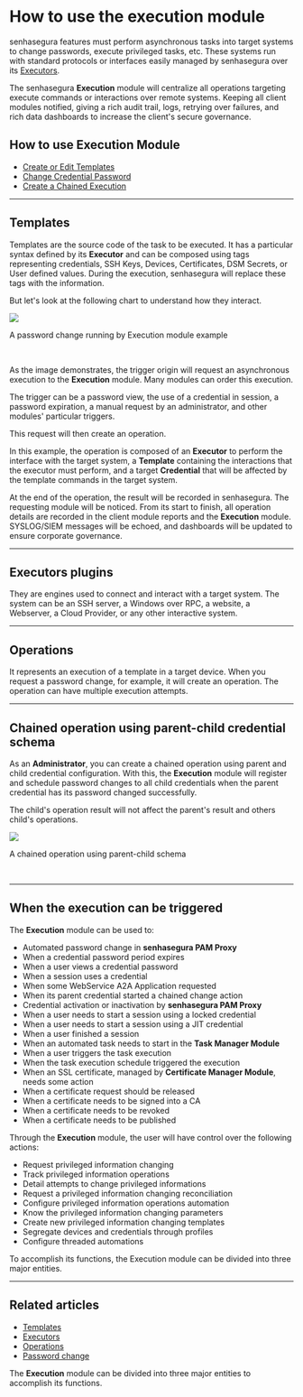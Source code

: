 # How to use the execution module
senhasegura features must perform asynchronous tasks into target systems to change passwords, execute privileged tasks, etc. These systems run with standard protocols or interfaces easily managed by senhasegura over its [Executors](#executor).

The senhasegura **Execution** module will centralize all operations targeting execute commands or interactions over remote systems. Keeping all client modules notified, giving a rich audit trail, logs, retrying over failures, and rich data dashboards to increase the client's secure governance.

## How to use Execution Module

* [Create or Edit Templates](/v3-32/docs/task-manager-execution-templates)
* [Change Credential Password](/v3-32/docs/password-change-operations)
* [Create a Chained Execution](/v3-32/docs/chained-operation-automation)



---

## Templates

Templates are the source code of the task to be executed. It has a particular syntax defined by its **Executor** and can be composed using tags representing credentials, SSH Keys, Devices, Certificates, DSM Secrets, or User defined values. During the execution, senhasegura will replace these tags with the information.

But let's look at the following chart to understand how they interact.

![](https://cdn.document360.io/5a1d58df-64ce-42a2-8b23-688477d32f33/Images/Documentation/image-1664916665805.png)

A password change running by Execution module example

 

As the image demonstrates, the trigger origin will request an asynchronous execution to the **Execution** module. Many modules can order this execution.

The trigger can be a password view, the use of a credential in session, a password expiration, a manual request by an administrator, and other modules' particular triggers.

This request will then create an operation.

In this example, the operation is composed of an **Executor** to perform the interface with the target system, a **Template** containing the interactions that the executor must perform, and a target **Credential** that will be affected by the template commands in the target system.

At the end of the operation, the result will be recorded in senhasegura. The requesting module will be noticed. From its start to finish, all operation details are recorded in the client module reports and the **Execution** module. SYSLOG/SIEM messages will be echoed, and dashboards will be updated to ensure corporate governance.



---

## Executors plugins

They are engines used to connect and interact with a target system. The system can be an SSH server, a Windows over RPC, a website, a Webserver, a Cloud Provider, or any other interactive system.



---

## Operations

It represents an execution of a template in a target device. When you request a password change, for example, it will create an operation. The operation can have multiple execution attempts.



---

## Chained operation using parent\-child credential schema

As an **Administrator**, you can create a chained operation using parent and child credential configuration. With this, the **Execution** module will register and schedule password changes to all child credentials when the parent credential has its password changed successfully.

The child's operation result will not affect the parent's result and others child's operations.

  


![](https://cdn.document360.io/5a1d58df-64ce-42a2-8b23-688477d32f33/Images/Documentation/image-1664916734083.png)

A chained operation using parent\-child schema

 



---

## When the execution can be triggered

The **Execution** module can be used to:

* Automated password change in **senhasegura PAM Proxy**
* When a credential password period expires
* When a user views a credential password
* When a session uses a credential
* When some WebService A2A Application requested
* When its parent credential started a chained change action
* Credential activation or inactivation by **senhasegura PAM Proxy**
* When a user needs to start a session using a locked credential
* When a user needs to start a session using a JIT credential
* When a user finished a session
* When an automated task needs to start in the **Task Manager Module**
* When a user triggers the task execution
* When the task execution schedule triggered the execution
* When an SSL certificate, managed by **Certificate Manager Module**, needs some action
* When a certificate request should be released
* When a certificate needs to be signed into a CA
* When a certificate needs to be revoked
* When a certificate needs to be published

Through the **Execution** module, the user will have control over the following actions:

* Request privileged information changing
* Track privileged information operations
* Detail attempts to change privileged informations
* Request a privileged information changing reconciliation
* Configure privileged information operations automation
* Know the privileged information changing parameters
* Create new privileged information changing templates
* Segregate devices and credentials through profiles
* Configure threaded automations

To accomplish its functions, the Execution module can be divided into three major entities.



---

## Related articles

* [Templates](/v3-32/docs/task-manager-execution-templates)
* [Executors](https://docs.senhasegura.io/v3-32/docs/pt/executions-executors)
* [Operations](https://docs.senhasegura.io/v3-32/docs/operations)
* [Password change](https://docs.senhasegura.io/v3-32/docs/password-change)

The **Execution** module can be divided into three major entities to accomplish its functions.

